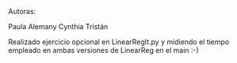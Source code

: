 Autoras:

Paula Alemany 
Cynthia Tristán 

Realizado ejercicio opcional en LinearRegIt.py y midiendo el tiempo empleado en ambas versiones de LinearReg en el main :-)